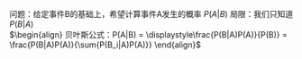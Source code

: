 问题：给定事件B的基础上，希望计算事件A发生的概率&nbsp;$P(A|B)$
局限：我们只知道$P(B|A)$ <br>
$\begin{align}
贝叶斯公式：P(A|B) = \displaystyle\frac{P(B|A)P(A)}{P(B)} = \frac{P(B|A)P(A)}{\sum{P(B_i|A)P(A)}}
\end{align}$